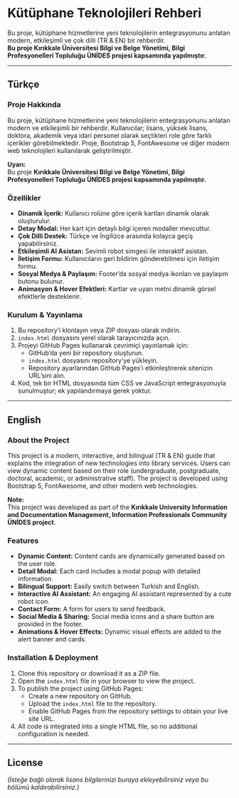 # Kütüphane Teknolojileri Rehberi

Bu proje, kütüphane hizmetlerine yeni teknolojilerin entegrasyonunu anlatan modern, etkileşimli ve çok dilli (TR & EN) bir rehberdir.  
**Bu proje Kırıkkale Üniversitesi Bilgi ve Belge Yönetimi, Bilgi Profesyonelleri Topluluğu ÜNİDES projesi kapsamında yapılmıştır.**

---

## Türkçe

### Proje Hakkında
Bu proje, kütüphane hizmetlerine yeni teknolojilerin entegrasyonunu anlatan modern ve etkileşimli bir rehberdir. Kullanıcılar; lisans, yüksek lisans, doktora, akademik veya idari personel olarak seçtikleri role göre farklı içerikler görebilmektedir. Proje, Bootstrap 5, FontAwesome ve diğer modern web teknolojileri kullanılarak geliştirilmiştir.

**Uyarı:**  
Bu proje **Kırıkkale Üniversitesi Bilgi ve Belge Yönetimi, Bilgi Profesyonelleri Topluluğu ÜNİDES projesi kapsamında yapılmıştır.**

### Özellikler
- **Dinamik İçerik:** Kullanıcı rolüne göre içerik kartları dinamik olarak oluşturulur.
- **Detay Modal:** Her kart için detaylı bilgi içeren modaller mevcuttur.
- **Çok Dilli Destek:** Türkçe ve İngilizce arasında kolayca geçiş yapabilirsiniz.
- **Etkileşimli AI Asistan:** Sevimli robot simgesi ile interaktif asistan.
- **İletişim Formu:** Kullanıcıların geri bildirim gönderebilmesi için iletişim formu.
- **Sosyal Medya & Paylaşım:** Footer’da sosyal medya ikonları ve paylaşım butonu bulunur.
- **Animasyon & Hover Efektleri:** Kartlar ve uyarı metni dinamik görsel efektlerle desteklenir.

### Kurulum & Yayınlama
1. Bu repository’i klonlayın veya ZIP dosyası olarak indirin.
2. `index.html` dosyasını yerel olarak tarayıcınızda açın.
3. Projeyi GitHub Pages kullanarak çevrimiçi yayınlamak için:
   - GitHub’da yeni bir repository oluşturun.
   - `index.html` dosyasını repository’ye yükleyin.
   - Repository ayarlarından GitHub Pages’ı etkinleştirerek sitenizin URL’sini alın.
4. Kod, tek bir HTML dosyasında tüm CSS ve JavaScript entegrasyonuyla sunulmuştur; ek yapılandırmaya gerek yoktur.

---

## English

### About the Project
This project is a modern, interactive, and bilingual (TR & EN) guide that explains the integration of new technologies into library services. Users can view dynamic content based on their role (undergraduate, postgraduate, doctoral, academic, or administrative staff). The project is developed using Bootstrap 5, FontAwesome, and other modern web technologies.

**Note:**  
This project was developed as part of the **Kırıkkale University Information and Documentation Management, Information Professionals Community ÜNİDES project**.

### Features
- **Dynamic Content:** Content cards are dynamically generated based on the user role.
- **Detail Modal:** Each card includes a modal popup with detailed information.
- **Bilingual Support:** Easily switch between Turkish and English.
- **Interactive AI Assistant:** An engaging AI assistant represented by a cute robot icon.
- **Contact Form:** A form for users to send feedback.
- **Social Media & Sharing:** Social media icons and a share button are provided in the footer.
- **Animations & Hover Effects:** Dynamic visual effects are added to the alert banner and cards.

### Installation & Deployment
1. Clone this repository or download it as a ZIP file.
2. Open the `index.html` file in your browser to view the project.
3. To publish the project using GitHub Pages:
   - Create a new repository on GitHub.
   - Upload the `index.html` file to the repository.
   - Enable GitHub Pages from the repository settings to obtain your live site URL.
4. All code is integrated into a single HTML file, so no additional configuration is needed.

---

## License
*(İsteğe bağlı olarak lisans bilgilerinizi buraya ekleyebilirsiniz veya bu bölümü kaldırabilirsiniz.)*

